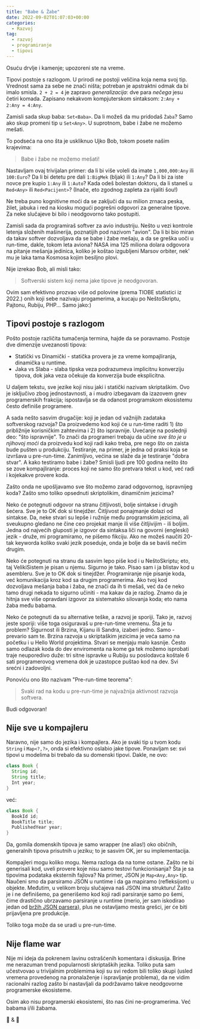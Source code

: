 ```yaml
---
title: "Babe & Žabe"
date: 2022-09-02T01:07:03+00:00
categories:
  - Razvoj
tag:
  - razvoj
  - programiranje
  - tipovi
---
```


Osuću drvlje i kamenje; upozoreni ste na vreme.

<!--more-->

Tipovi postoje s razlogom. U prirodi ne postoji veličina koja nema svoj tip. Vrednost sama za sebe ne znači ništa; potreban je apstraktni odmak da bi imalo smisla. `2 + 2 = 4` je zapravo _generalizacija_: dve para _nečega_ jesu četiri komada. Zapisano nekakvom kompjuterskom sintaksom: `2:Any + 2:Any = 4:Any`.

Zamisli sada skup baba: `Set<Baba>`. Da li možeš da mu pridodaš `Žaba`? Samo ako skup promeni tip u `Set<Any>`. U suprotnom, babe i žabe ne možemo mešati.

To podseća na ono šta je uskliknuo Ujko Bob, tokom posete našim krajevima:

> Babe i žabe ne možemo mešati!

Nastavljam ovaj trivijalan primer: da li bi više voleli da imate `1,000,000:Any` ili `100:Euro`? Da li bi detetu pre dali `1:BigMek` (bljak) ili `1:Any`? Da li bi za iste novce pre kupio `1:Any` ili `1:Auto`? Kada odeš bolestan doktoru, da li staneš u `Red<Any>` ili `Red<Pacijent>`? (Inače, eto zgodnog zapleta za rijaliti šou!)

Ne treba puno kognitivne moći da se zaključi da su milion zrnaca peska, žilet, jabuka i red na kiosku mogući pogrešni odgovori za generalne tipove. Za neke slučajeve bi bilo i neodgovorno tako postupiti.

Zamisli sada da programiraš softver za avio industriju. Nešto u vezi kontrole letenja složenih mašinerija, poznatijih pod nazivom "avion". Da li bi bio miran da takav softver dozvoljava da se babe i žabe mešaju, a da se greška uoči u run-time, dakle, tokom leta aviona? NASA ima 125 miliona dolara odgovora na pitanje mešanja jedinica, koliko je koštao izgubljeni Marsov orbiter, nek' mu je laka tama Kosmosa kojim besiljno plovi.

Nije izrekao Bob, ali misli tako:

> Softverski sistem koji nema jake tipove je neodgovoran.

Ovim sam efektivno prozvao više od polovine (prema TIOBE statistici iz 2022.) onih koji sebe nazivaju progamerima, a kucaju po NeštoSkriptu, Pajtonu, Rubiju, PHP... Samo jako:)

## Tipovi postoje s razlogom

Pošto postoje različita tumačenja termina, hajde da se poravnamo. Postoje dve dimenzije uvezanosti tipova:

+ Statički vs Dinamički - statička provera je za vreme kompajliranja, dinamička u runtime.
+ Jaka vs Slaba - slaba tipska veza podrazumeva implicitnu konverziju tipova, dok jaka veza očekuje da konverzija bude eksplicitna.

U daljem tekstu, sve jezike koji nisu jaki i statički nazivam skriptaškim. Ovo je isključivo zbog jednostavnosti, a i mudro izbegavam da izazovem gnev programerskih frakcija; ispostavlja se da odanost programskom ekosistemu često definiše programere.

A sada nešto sasvim drugačije: koji je jedan od važnijih zadataka softverskog razvoja? Da proizvedemo kod koji će u run-time raditi 1) što približnije korisničkim zahtevima i 2) što ispravnije. Uvećanje na poslednji deo: "što ispravnije". To znači da programeri trebaju da učine _sve što je u njihovoj moći_ da proizvedu kod koji radi kako treba, pre nego što on zaista bude pušten u produkciju. Testiranje, na primer, je jedna od praksi koja se izvršava u pre-run-time. Zanimljivo, većina se slaže da je testiranje "dobra stvar". A kako testiramo babe i žabe? Smisli ljudi pre 100 godina nešto što se zove kompajliranje: proces koji ne samo što pretvara tekst u kod, već radi i kojekakve provere koda.

Zašto onda ne upošljavamo sve što možemo zarad odgovornog, ispravnijeg koda? Zašto smo toliko opsednuti skriptolikim, dinamičnim jezicima?

Neko će potegnuti odgovor na stranu čitljivosti, bolje sintakse i drugih šećera. Sve je to OK dok si tinejdžer. Čitljivost ponajmanje dolazi od sintakse. Da, neke stvari su lepše i ružnije među programskim jezicima, ali sveukupno gledano ne čine ceo projekat manje ili više čitljivijim - ili boljim. Jedna od najvećih gluposti je izgovor da sintaksa liči na govorni (engleski) jezik - druže, mi programiramo, ne pišemo fikciju. Ako ne možeš naučiti 20-tak keyworda koliko svaki jezik poseduje, onda je bolje da se baviš nečim drugim.

Neko će potegnuti na stranu da sasvim lepo piše kod i u NeštoSkriptu; eto, taj VelikiSistem je pisan u njemu. Sigurno je tako. Pisao sam i ja blistav kod u asembleru. Sve je to OK dok si tinejdžer. Programiranje nije pisanje koda, već komunikacija kroz kod sa drugim programerima. Ako tvoj kod dozvoljava mešanja baba i žaba, ne znači da ih ti mešaš, već da će neko tamo drugi nekada to sigurno učiniti - ma kakav da je razlog. Znamo da je hitnja sve više opravdani izgovor za sistematsko silovanja koda; eto nama žaba među babama.

Neko će potegnuti da su alternative teške, a razvoj je sporiji. Tako je, razvoj jeste sporiji: više toga osiguravaš u pre-run-time vremenu. Šta je tu problem? Sigurnost ili Brzina, Kijanu ili Sandra, izaberi jedno. Samo - prevario sam te. Brzina razvoja u skriptaškim jezicima je veća samo na početku i u Hello World projektima. Stvari se menjaju malo kasnije. Često samo odlazak koda do dev enviromenta na kome ga tek možemo isprobati traje neuporedivo duže: tri sitne ispravke u Rubiju su poslodavca koštale 6 sati programerovog vremena dok je uzastopce puštao kod na dev. Svi srećni i zadovoljni.

Ponoviću ono što nazivam "Pre-run-time teorema":

> Svaki rad na kodu u pre-run-time je najvažnija aktivnost razvoja softvera.

Budi odgovoran!

## Nije sve u kompajleru

Naravno, nije samo do jezika i kompajlera. Ako je svaki tip u tvom kodu `String` i `Map<?,?>`, onda si efektivno oslabio jake tipove. Ponavljam se: svi tipovi u modelima bi trebalo da su domenski tipovi. Dakle, ne ovo:

```java
class Book {
  String id;
  String title;
  Int year;
}
```

već:

```java
class Book {
  BookId id;
  BookTitle title;
  PublishedYear year;
}
```

Da, gomila domenskih tipova je samo wrapper (ne alias!) oko običnih, generalnih tipova prisutnih u jeziku; to je sasvim OK, jer su implementacija.

Kompajleri mogu koliko mogu. Nema razloga da na tome ostane. Zašto ne bi generisali kod, uveli provere koje nisu samo testovi funkcionisanja? Šta je sa tipovima podataka eksternih fajlova? Na primer, JSON je `Map<Any,Any>` tip. Naučeni smo da parsiramo JSON u runtime i da ga mapiramo (refleksijom) u objekte. Međutim, u velikom broju slučajeva naš JSON ima strukturu! Zašto je i ne definišemo, pa generišemo kod koji radi parsiranje samo po šemi, čime drastično ubrzavamo parsiranje u runtime (merio, jer sam iskodirao jedan od [bržih JSON parsera](https://json.jodd.org)), plus ne ostavljamo mesta grešci, jer će biti prijavljena pre produkcije.

Toliko toga može da se uradi u pre-run-time.

## Nije flame war

Nije mi ideja da pokrenem lavinu ostrašćenih komentara i diskusija. Brine me nerazuman trend popularnosti skriptaških jezika. Toliko puta sam učestvovao u trivijalnim problemima koji su svi redom bili toliko skupi (usled vremena provedenog na pronalaženje i ispravljanje problema), da ne vidim racionalni razlog zašto bi nastavljali da podržavamo takve neodgovorne programerske ekosisteme.

Osim ako nisu programerski ekosistemi, što nas čini ne-programerima. Već babama i/ili žabama.

👵 & 🐸